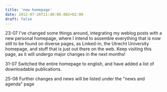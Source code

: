 ```yaml
---
title: 'new homepage'
date: 2012-07-26T21:40:00.002+02:00
draft: false
---
```


23-07 I've changed some things around, integrating my weblog posts with a new personal homepage, where I intend to assemble everything that is now still to be found on diverse pages, as Linked-in, the Utrecht University homepage, and stuff that is just out there on the web. Keep visiting this page, as it will undergo major changes in the next months!  
  
31-07 Switched the entire homepage to english, and have added a list of downloadable publications.  
  
25-08 Further changes and news will be listed under the "news and agenda" page